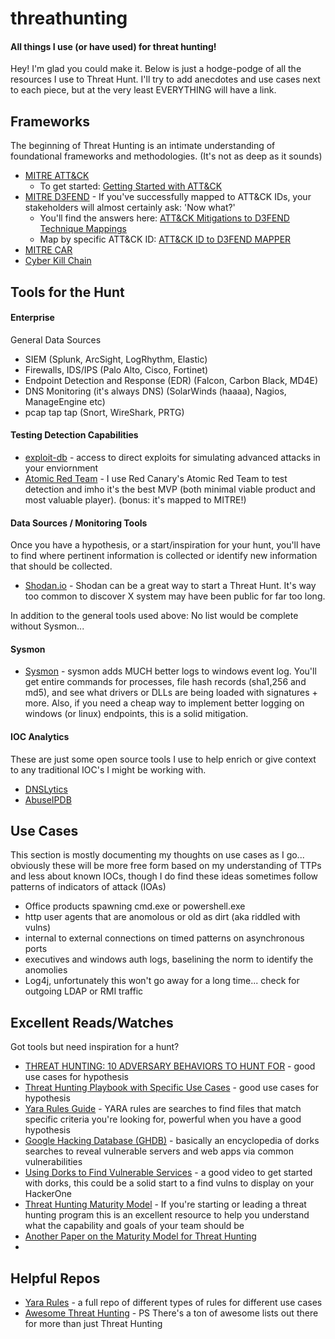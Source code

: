 # threathunting
<h4>All things I use (or have used) for threat hunting!</h4>
<p>Hey! I'm glad you could make it. Below is just a hodge-podge of all the resources I use to Threat Hunt. I'll try to add anecdotes and use cases next to each piece, but at the very least EVERYTHING will have a link.

<h2>Frameworks</h2>
<p>The beginning of Threat Hunting is an intimate understanding of foundational frameworks and methodologies. (It's not as deep as it sounds)</p>

- [MITRE ATT&CK](https://attack.mitre.org)
    - To get started: [Getting Started with ATT&CK](https://medium.com/mitre-attack/getting-started/home)
- [MITRE D3FEND](https://d3fend.mitre.org) - If you've successfully mapped to ATT&CK IDs, your stakeholders will almost certainly ask: 'Now what?'
    - You'll find the answers here: [ATT&CK Mitigations to D3FEND Technique Mappings](https://d3fend.mitre.org/mappings/attack-mitigations)
    - Map by specific ATT&CK ID: [ATT&CK ID to D3FEND MAPPER](https://d3fend.mitre.org/tools/attack-mapper)
- [MITRE CAR](https://car.mitre.org/)
- [Cyber Kill Chain](https://www.lockheedmartin.com/en-us/capabilities/cyber/cyber-kill-chain.html)

<h2>Tools for the Hunt</h2>
<h4>Enterprise</h4>
General Data Sources

- SIEM (Splunk, ArcSight, LogRhythm, Elastic)
- Firewalls, IDS/IPS (Palo Alto, Cisco, Fortinet)
- Endpoint Detection and Response (EDR) (Falcon, Carbon Black, MD4E)
- DNS Monitoring (it's always DNS) (SolarWinds (haaaa), Nagios, ManageEngine etc)
- pcap tap tap (Snort, WireShark, PRTG)


<h4>Testing Detection Capabilities</h4>

- [exploit-db](https://www.exploit-db.com/) - access to direct exploits for simulating advanced attacks in your enviornment
- [Atomic Red Team](https://github.com/redcanaryco/atomic-red-team) - I use Red Canary's Atomic Red Team to test detection and imho it's the best MVP (both minimal viable product and most valuable player). (bonus: it's mapped to MITRE!) 

<h4>Data Sources / Monitoring Tools</h4>
<p>Once you have a hypothesis, or a start/inspiration for your hunt, you'll have to find where pertinent information is collected or identify new information that should be collected.</p>

- [Shodan.io](https://www.shodan.io) - Shodan can be a great way to start a Threat Hunt. It's way too common to discover X system may have been public for far too long.

In addition to the general tools used above: No list would be complete without Sysmon...

<h4>Sysmon</h4>

- [Sysmon](https://docs.microsoft.com/en-us/sysinternals/downloads/sysmon) - sysmon adds MUCH better logs to windows event log. You'll get entire commands for processes, file hash records (sha1,256 and md5), and see what drivers or DLLs are being loaded with signatures + more. Also, if you need a cheap way to implement better logging on windows (or linux) endpoints, this is a solid mitigation. 


<h4>IOC Analytics</h4>
<p>These are just some open source tools I use to help enrich or give context to any traditional IOC's I might be working with.</p>

- [DNSLytics](https://dnslytics.com/)
- [AbuseIPDB](https://www.abuseipdb.com/)

<h2>Use Cases</h2>

This section is mostly documenting my thoughts on use cases as I go... obviously these will be more free form based on my understanding of TTPs and less about known IOCs, though I do find these ideas sometimes follow patterns of indicators of attack (IOAs)

- Office products spawning cmd.exe or powershell.exe
- http user agents that are anomolous or old as dirt (aka riddled with vulns)
- internal to external connections on timed patterns on asynchronous ports
- executives and windows auth logs, baselining the norm to identify the anomolies
- Log4j, unfortunately this won't go away for a long time... check for outgoing LDAP or RMI traffic

<h2>Excellent Reads/Watches</h2>
<p>Got tools but need inspiration for a hunt?</p>

- [THREAT HUNTING: 10 ADVERSARY BEHAVIORS TO HUNT FOR](https://www.cybersecurity-insiders.com/threat-hunting-10-adversary-behaviors-to-hunt-for/) - good use cases for hypothesis
- [Threat Hunting Playbook with Specific Use Cases](https://cdn2.hubspot.net/hubfs/2539398/Rank%20Software_Threat%20Hunting%20Playbook.pdf) - good use cases for hypothesis
- [Yara Rules Guide](https://www.varonis.com/blog/yara-rules) - YARA rules are searches to find files that match specific criteria you're looking for, powerful when you have a good hypothesis
- [Google Hacking Database (GHDB)](https://www.exploit-db.com/google-hacking-database) - basically an encyclopedia of dorks searches to reveal vulnerable servers and web apps via common vulnerabilities 
- [Using Dorks to Find Vulnerable Services](https://www.youtube.com/watch?v=u_gOnwWEXiA) - a good video to get started with dorks, this could be a solid start to a find vulns to display on your HackerOne 
- [Threat Hunting Maturity Model](http://detect-respond.blogspot.com/2015/10/a-simple-hunting-maturity-model.html) - If you're starting or leading a threat hunting program this is an excellent resource to help you understand what the capability and goals of your team should be
- [Another Paper on the Maturity Model for Threat Hunting](https://www.threathunting.net/files/framework-for-threat-hunting-whitepaper.pdf)
- 

<h2>Helpful Repos</h2>

- [Yara Rules](https://github.com/Yara-Rules/rules) - a full repo of different types of rules for different use cases
- [Awesome Threat Hunting](https://github.com/0x4D31/awesome-threat-detection) - PS There's a ton of awesome lists out there for more than just Threat Hunting
